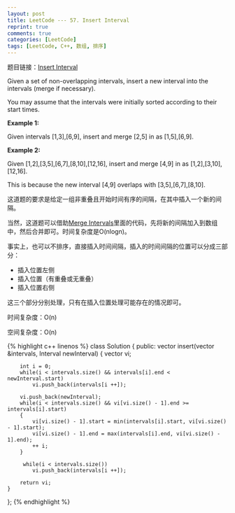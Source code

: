 ```yaml
---
layout: post
title: LeetCode --- 57. Insert Interval
reprint: true
comments: true
categories: [LeetCode]
tags: [LeetCode, C++, 数组, 排序]
---
```



题目链接：[Insert Interval](https://oj.leetcode.com/problems/insert-interval/ ) 

Given a set of non-overlapping intervals, insert a new interval into the intervals (merge if necessary). 

You may assume that the intervals were initially sorted according to their start times. 

**Example 1:** 

Given intervals [1,3],[6,9], insert and merge [2,5] in as [1,5],[6,9]. 

**Example 2:** 

Given [1,2],[3,5],[6,7],[8,10],[12,16], insert and merge [4,9] in as [1,2],[3,10],[12,16]. 

This is because the new interval [4,9] overlaps with [3,5],[6,7],[8,10]. 

这道题的要求是给定一组非重叠且开始时间有序的间隔，在其中插入一个新的间隔。

当然，这道题可以借助[Merge Intervals](http://www.makuiyu.cn/2015/02/LeetCode_56.%20Merge%20Intervals/ )里面的代码，先将新的间隔加入到数组中，然后合并即可。时间复杂度是O(nlogn)。

事实上，也可以不排序，直接插入时间间隔，插入的时间间隔的位置可以分成三部分：

* 插入位置左侧
* 插入位置（有重叠或无重叠）
* 插入位置右侧

这三个部分分别处理，只有在插入位置处理可能存在的情况即可。

时间复杂度：O(n)

空间复杂度：O(n)

{% highlight c++ linenos %}
class Solution
{
public:
    vector<Interval> insert(vector<Interval> &intervals, Interval newInterval)
    {
        vector<Interval> vi;
        
        int i = 0;
        while(i < intervals.size() && intervals[i].end < newInterval.start)
            vi.push_back(intervals[i ++]);
        
        vi.push_back(newInterval);
        while(i < intervals.size() && vi[vi.size() - 1].end >= intervals[i].start)
        {
            vi[vi.size() - 1].start = min(intervals[i].start, vi[vi.size() - 1].start);
            vi[vi.size() - 1].end = max(intervals[i].end, vi[vi.size() - 1].end);
            ++ i;
        }
        
         while(i < intervals.size())
            vi.push_back(intervals[i ++]);
        
        return vi;
    }
};
{% endhighlight %}
